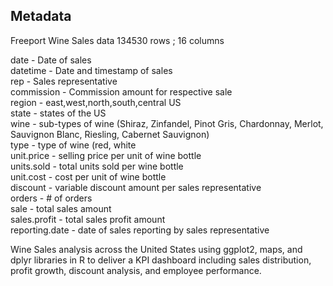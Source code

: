 ## Metadata
Freeport Wine Sales data
134530 rows ; 16 columns

date - Date of sales  
datetime - Date and timestamp of sales  
rep - Sales representative  
commission - Commission amount for respective sale  
region - east,west,north,south,central US  
state - states of the US  
wine - sub-types of wine (Shiraz, Zinfandel, Pinot Gris, Chardonnay, Merlot, Sauvignon Blanc, Riesling, Cabernet Sauvignon)  
type - type of wine (red, white  
unit.price - selling price per unit of wine bottle  
units.sold - total units sold per wine bottle  
unit.cost - cost per unit of wine bottle  
discount - variable discount amount per sales representative  
orders - # of orders  
sale - total sales amount  
sales.profit - total sales profit amount  
reporting.date - date of sales reporting by sales representative  

Wine Sales analysis across the United States using ggplot2, maps, and dplyr libraries in R to deliver a KPI dashboard including sales distribution, profit growth, discount analysis, and employee performance.
